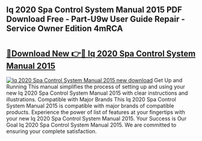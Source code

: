 ## Iq 2020 Spa Control System Manual 2015 PDF Download Free - Part-U9w User Guide Repair - Service Owner Edition 4mRCA

# <h2><a href="http://bc71637.oget.top/?id=Iq+2020+Spa+Control+System+Manual+2015">🔗Download New 👉🔴 Iq 2020 Spa Control System Manual 2015</a></h2>

[![Iq 2020 Spa Control System Manual 2015 new download](https://i.imgur.com/5g1atiW.png)](http://bc71637.oget.top/?id=Iq+2020+Spa+Control+System+Manual+2015)
Get Up and Running This manual simplifies the process of setting up and using your new Iq 2020 Spa Control System Manual 2015 with clear instructions and illustrations. Compatible with Major Brands This Iq 2020 Spa Control System Manual 2015 is compatible with major brands of compatible products. Experience the power of list of features at your fingertips with your new Iq 2020 Spa Control System Manual 2015. Your Success is Our Goal Iq 2020 Spa Control System Manual 2015. We are committed to ensuring your complete satisfaction.
